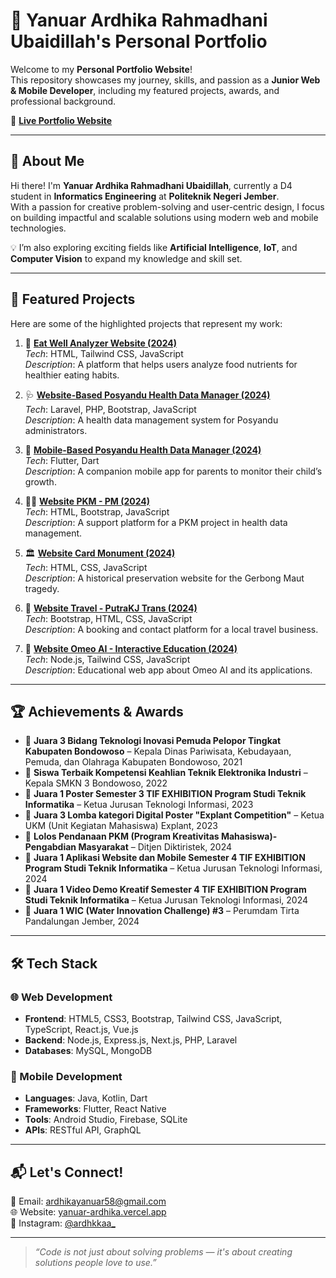 # 🚀 Yanuar Ardhika Rahmadhani Ubaidillah's Personal Portfolio

Welcome to my **Personal Portfolio Website**!  
This repository showcases my journey, skills, and passion as a **Junior Web & Mobile Developer**, including my featured projects, awards, and professional background.

🔗 <a href="https://yanuar-ardhika.vercel.app/" target="_blank">**Live Portfolio Website**</a>

---

## 🌟 About Me

Hi there! I'm **Yanuar Ardhika Rahmadhani Ubaidillah**, currently a D4 student in **Informatics Engineering** at **Politeknik Negeri Jember**.  
With a passion for creative problem-solving and user-centric design, I focus on building impactful and scalable solutions using modern web and mobile technologies.

💡 I’m also exploring exciting fields like **Artificial Intelligence**, **IoT**, and **Computer Vision** to expand my knowledge and skill set.

---

## 🧩 Featured Projects

Here are some of the highlighted projects that represent my work:

1. 🎯 <a href="https://yanuar-ardhika.vercel.app/#project-eatwell" target="_blank">**Eat Well Analyzer Website (2024)**</a>  
   _Tech_: HTML, Tailwind CSS, JavaScript  
   _Description_: A platform that helps users analyze food nutrients for healthier eating habits.

2. 🩺 <a href="https://yanuar-ardhika.vercel.app/#project-posyandu-web" target="_blank">**Website-Based Posyandu Health Data Manager (2024)**</a>  
   _Tech_: Laravel, PHP, Bootstrap, JavaScript  
   _Description_: A health data management system for Posyandu administrators.

3. 📱 <a href="https://yanuar-ardhika.vercel.app/#project-posyandu-mobile" target="_blank">**Mobile-Based Posyandu Health Data Manager (2024)**</a>  
   _Tech_: Flutter, Dart  
   _Description_: A companion mobile app for parents to monitor their child’s growth.

4. 🧑‍💻 <a href="https://yanuar-ardhika.vercel.app/#project-pkm" target="_blank">**Website PKM - PM (2024)**</a>  
   _Tech_: HTML, Bootstrap, JavaScript  
   _Description_: A support platform for a PKM project in health data management.

5. 🏛️ <a href="https://yanuar-ardhika.vercel.app/#project-cardmonument" target="_blank">**Website Card Monument (2024)**</a>  
   _Tech_: HTML, CSS, JavaScript  
   _Description_: A historical preservation website for the Gerbong Maut tragedy.

6. 🚐 <a href="https://yanuar-ardhika.vercel.app/#project-travel" target="_blank">**Website Travel - PutraKJ Trans (2024)**</a>  
   _Tech_: Bootstrap, HTML, CSS, JavaScript  
   _Description_: A booking and contact platform for a local travel business.

7. 🤖 <a href="https://yanuar-ardhika.vercel.app/#project-omeoai" target="_blank">**Website Omeo AI - Interactive Education (2024)**</a>  
   _Tech_: Node.js, Tailwind CSS, JavaScript  
   _Description_: Educational web app about Omeo AI and its applications.

---

## 🏆 Achievements & Awards

- 🥉 **Juara 3 Bidang Teknologi Inovasi Pemuda Pelopor Tingkat Kabupaten Bondowoso** – Kepala Dinas Pariwisata, Kebudayaan, Pemuda, dan Olahraga Kabupaten Bondowoso, 2021  
- 🥇 **Siswa Terbaik Kompetensi Keahlian Teknik Elektronika Industri** – Kepala SMKN 3 Bondowoso, 2022  
- 🥇 **Juara 1 Poster Semester 3 TIF EXHIBITION Program Studi Teknik Informatika** – Ketua Jurusan Teknologi Informasi, 2023  
- 🥉 **Juara 3 Lomba kategori Digital Poster "Explant Competition"** – Ketua UKM (Unit Kegiatan Mahasiswa) Explant, 2023
- 🏅 **Lolos Pendanaan PKM (Program Kreativitas Mahasiswa)- Pengabdian Masyarakat** – Ditjen Diktiristek, 2024
- 🥇 **Juara 1 Aplikasi Website dan Mobile Semester 4 TIF EXHIBITION Program Studi Teknik Informatika** – Ketua Jurusan Teknologi Informasi, 2024
- 🥇 **Juara 1 Video Demo Kreatif Semester 4 TIF EXHIBITION Program Studi Teknik Informatika** – Ketua Jurusan Teknologi Informasi, 2024
- 🥇 **Juara 1 WIC (Water Innovation Challenge) #3** – Perumdam Tirta Pandalungan Jember, 2024

---

## 🛠️ Tech Stack

### 🌐 Web Development
- **Frontend**: HTML5, CSS3, Bootstrap, Tailwind CSS, JavaScript, TypeScript, React.js, Vue.js  
- **Backend**: Node.js, Express.js, Next.js, PHP, Laravel  
- **Databases**: MySQL, MongoDB  

### 📱 Mobile Development
- **Languages**: Java, Kotlin, Dart  
- **Frameworks**: Flutter, React Native  
- **Tools**: Android Studio, Firebase, SQLite  
- **APIs**: RESTful API, GraphQL  

---

## 📬 Let's Connect!

📧 Email: <a href="mailto:ardhikayanuar58@gmail.com" target="_blank">ardhikayanuar58@gmail.com</a>  
🌐 Website: <a href="https://yanuar-ardhika.vercel.app/" target="_blank">yanuar-ardhika.vercel.app</a>  
📸 Instagram: <a href="https://www.instagram.com/ardhkkaa_/" target="_blank">@ardhkkaa_</a>

---

> _“Code is not just about solving problems — it's about creating solutions people love to use.”_
